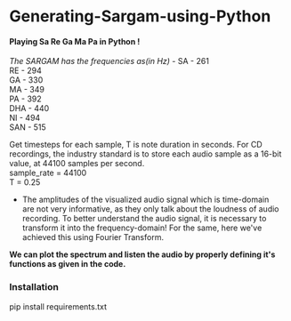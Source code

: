 # Generating-Sargam-using-Python


#### Playing Sa Re Ga Ma Pa in Python !

*The SARGAM has the frequencies as(in Hz)* -
SA - 261  
RE - 294  
GA - 330  
MA - 349  
PA - 392  
DHA - 440  
NI - 494  
SAN - 515

Get timesteps for each sample, T is note duration in seconds. For CD recordings, the industry standard is to store each audio sample as a 16-bit value, at 44100 samples per second.  
sample_rate = 44100  
T = 0.25  

* The amplitudes of the visualized audio signal which is time-domain are not very informative, as they only talk about the loudness of audio recording. To better understand the audio signal, it is necessary to transform it into the frequency-domain! For the same, here we've achieved this using Fourier Transform.





**We can plot the spectrum and listen the audio by properly defining it's functions as given in the code.**

### Installation
pip install requirements.txt



